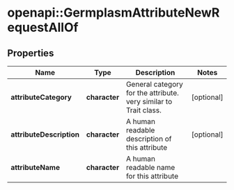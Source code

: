 # openapi::GermplasmAttributeNewRequestAllOf

## Properties
Name | Type | Description | Notes
------------ | ------------- | ------------- | -------------
**attributeCategory** | **character** | General category for the attribute. very similar to Trait class. | [optional] 
**attributeDescription** | **character** | A human readable description of this attribute | [optional] 
**attributeName** | **character** | A human readable name for this attribute | 



